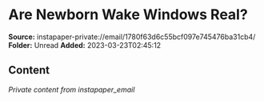 # Are Newborn Wake Windows Real?

**Source:** instapaper-private://email/1780f63d6c55bcf097e745476ba31cb4/
**Folder:** Unread
**Added:** 2023-03-23T02:45:12




## Content
*Private content from instapaper_email*
